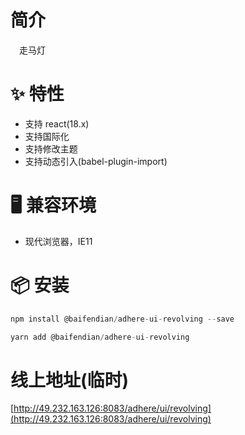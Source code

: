# 简介
&ensp;&ensp;走马灯

# ✨ 特性
- 支持 react(18.x)
- 支持国际化
- 支持修改主题
- 支持动态引入(babel-plugin-import)

# 🖥 兼容环境
- 现代浏览器，IE11

# 📦 安装
```javascript
npm install @baifendian/adhere-ui-revolving --save
``` 

```javascript
yarn add @baifendian/adhere-ui-revolving
```

# 线上地址(临时)
[http://49.232.163.126:8083/adhere/ui/revolving](http://49.232.163.126:8083/adhere/ui/revolving)

